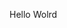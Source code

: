 Hello Wolrd




















































































































































































































































































































































































































































































































































































































